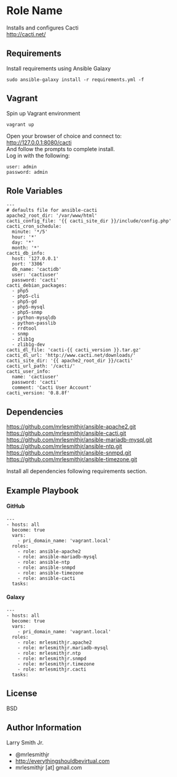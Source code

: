 Role Name
=========

Installs and configures Cacti  
http://cacti.net/

Requirements
------------

Install requirements using Ansible Galaxy
````
sudo ansible-galaxy install -r requirements.yml -f
````

Vagrant
-------
Spin up Vagrant environment
````
vagrant up
````
Open your browser of choice and connect to:  
http://127.0.0.1:8080/cacti  
And follow the prompts to complete install.  
Log in with the following:  
````
user: admin
password: admin
````

Role Variables
--------------

````
---
# defaults file for ansible-cacti
apache2_root_dir: '/var/www/html'
cacti_config_file: '{{ cacti_site_dir }}/include/config.php'
cacti_cron_schedule:
  minute: '*/5'
  hour: '*'
  day: '*'
  month: '*'
cacti_db_info:
  host: '127.0.0.1'
  port: '3306'
  db_name: 'cactidb'
  user: 'cactiuser'
  password: 'cacti'
cacti_debian_packages:
  - php5
  - php5-cli
  - php5-gd
  - php5-mysql
  - php5-snmp
  - python-mysqldb
  - python-passlib
  - rrdtool
  - snmp
  - zlib1g
  - zlib1g-dev
cacti_dl_file: 'cacti-{{ cacti_version }}.tar.gz'
cacti_dl_url: 'http://www.cacti.net/downloads/'
cacti_site_dir: '{{ apache2_root_dir }}/cacti'
cacti_url_path: '/cacti/'
cacti_user_info:
  name: 'cactiuser'
  password: 'cacti'
  comment: 'Cacti User Account'
cacti_version: '0.8.8f'
````

Dependencies
------------

https://github.com/mrlesmithjr/ansible-apache2.git  
https://github.com/mrlesmithjr/ansible-cacti.git  
https://github.com/mrlesmithjr/ansible-mariadb-mysql.git  
https://github.com/mrlesmithjr/ansible-ntp.git  
https://github.com/mrlesmithjr/ansible-snmpd.git  
https://github.com/mrlesmithjr/ansible-timezone.git  

Install all dependencies following requirements section.

Example Playbook
----------------

#### GitHub
````
---
- hosts: all
  become: true
  vars:
    - pri_domain_name: 'vagrant.local'
  roles:
    - role: ansible-apache2
    - role: ansible-mariadb-mysql
    - role: ansible-ntp
    - role: ansible-snmpd
    - role: ansible-timezone
    - role: ansible-cacti
  tasks:
````
#### Galaxy
````
---
- hosts: all
  become: true
  vars:
    - pri_domain_name: 'vagrant.local'
  roles:
    - role: mrlesmithjr.apache2
    - role: mrlesmithjr.mariadb-mysql
    - role: mrlesmithjr.ntp
    - role: mrlesmithjr.snmpd
    - role: mrlesmithjr.timezone
    - role: mrlesmithjr.cacti
  tasks:
````

License
-------

BSD

Author Information
------------------

Larry Smith Jr.
- @mrlesmithjr
- http://everythingshouldbevirtual.com
- mrlesmithjr [at] gmail.com
